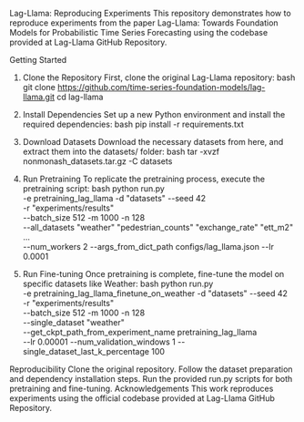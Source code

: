 Lag-Llama: Reproducing Experiments 
This repository demonstrates how to reproduce experiments from the paper Lag-Llama: Towards Foundation Models for Probabilistic Time Series Forecasting using the codebase provided at Lag-Llama GitHub Repository. 

Getting Started
1. Clone the Repository 
First, clone the original Lag-Llama repository:
bash
git clone https://github.com/time-series-foundation-models/lag-llama.git
cd lag-llama

2. Install Dependencies
Set up a new Python environment and install the required dependencies:
bash
pip install -r requirements.txt

3. Download Datasets
Download the necessary datasets from here, and extract them into the datasets/ folder:
bash
tar -xvzf nonmonash_datasets.tar.gz -C datasets

4. Run Pretraining
To replicate the pretraining process, execute the pretraining script:
bash
python run.py \
    -e pretraining_lag_llama -d "datasets" --seed 42 \
    -r "experiments/results" \
    --batch_size 512 -m 1000 -n 128 \
    --all_datasets "weather" "pedestrian_counts" "exchange_rate" "ett_m2" ... \
    --num_workers 2 --args_from_dict_path configs/lag_llama.json --lr 0.0001
   
5. Run Fine-tuning
Once pretraining is complete, fine-tune the model on specific datasets like Weather:
bash
python run.py \
    -e pretraining_lag_llama_finetune_on_weather -d "datasets" --seed 42 \
    -r "experiments/results" \
    --batch_size 512 -m 1000 -n 128 \
    --single_dataset "weather" \
    --get_ckpt_path_from_experiment_name pretraining_lag_llama \
    --lr 0.00001 --num_validation_windows 1 --single_dataset_last_k_percentage 100
   
Reproducibility
Clone the original repository.
Follow the dataset preparation and dependency installation steps.
Run the provided run.py scripts for both pretraining and fine-tuning.
Acknowledgements
This work reproduces experiments using the official codebase provided at Lag-Llama GitHub Repository.
